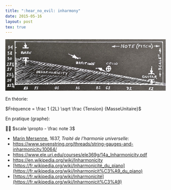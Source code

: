 ```yaml
---
title: ":hear_no_evil: inharmony"
date: 2015-05-16
layout: post
tex: true
---
```


![inharmony](/help/20200517_inharmonicity.jpg)

En théorie:

$Fréquence = \frac 1 {2L} \sqrt \frac {Tension} {MasseUnitaire}$

En pratique (graphe):

:guitar::violin: $scale \propto - \frac note 3$


* [Marin Mersenne](https://en.wikipedia.org/wiki/Marin_Mersenne), 1637, *Traité de l'harmonie universelle*:
* https://www.sevenstring.org/threads/string-gauges-and-inharmonicity.10064/
* https://www.ele.uri.edu/courses/ele369g/14a_Inharmonicity.pdf
* https://en.wikipedia.org/wiki/Inharmonicity
* [https://fr.wikipedia.org/wiki/Inharmonicité_du_piano](https://fr.wikipedia.org/wiki/Inharmonicit%C3%A9_du_piano)
* [https://fr.wikipedia.org/wiki/Inharmonicité](https://fr.wikipedia.org/wiki/Inharmonicit%C3%A9)
